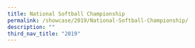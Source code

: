 ```yaml
---
title: National Softball Championship
permalink: /showcase/2019/National-Softball-Championship/
description: ""
third_nav_title: "2019"
---
```

